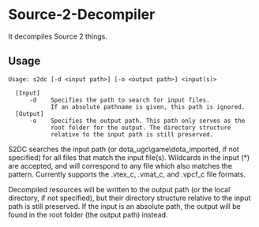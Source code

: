 # Source-2-Decompiler
It decompiles Source 2 things.
## Usage
    Usage: s2dc [-d <input path>] [-o <output path>] <input(s)>
    
      [Input]
          -d    Specifies the path to search for input files.
                If an absolute pathname is given, this path is ignored.
      [Output]
          -o    Specifies the output path. This path only serves as the
                root folder for the output. The directory structure
                relative to the input path is still preserved.
                
S2DC searches the input path (or dota_ugc\\game\\dota_imported, if not specified) for all files that match the input file(s). Wildcards in the input (*) are accepted, and will correspond to any file which also matches the pattern. Currently supports the .vtex_c, .vmat_c, and .vpcf_c file formats.


Decompiled resources will be written to the output path (or the local directory, if not specified), but their directory structure relative to the input path is still preserved. If the input is an absolute path, the output will be found in the root folder (the output path) instead.
